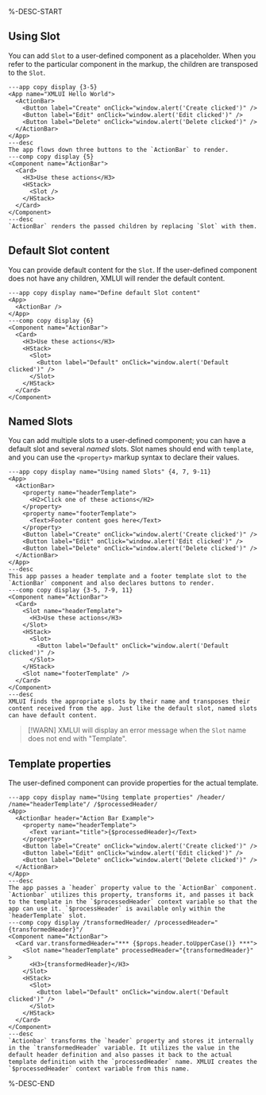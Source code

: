 %-DESC-START

## Using Slot

You can add `Slot` to a user-defined component as a placeholder. When you refer to the particular component in the markup, the children are transposed to the `Slot`.

```xmlui-pg name="Using Slot"
---app copy display {3-5}
<App name="XMLUI Hello World">
  <ActionBar>
    <Button label="Create" onClick="window.alert('Create clicked')" />
    <Button label="Edit" onClick="window.alert('Edit clicked')" />
    <Button label="Delete" onClick="window.alert('Delete clicked')" />
  </ActionBar>
</App>
---desc
The app flows down three buttons to the `ActionBar` to render.
---comp copy display {5}
<Component name="ActionBar">
  <Card>
    <H3>Use these actions</H3>
    <HStack>
      <Slot />
    </HStack>
  </Card>
</Component>
---desc
`ActionBar` renders the passed children by replacing `Slot` with them.
```

## Default Slot content

You can provide default content for the `Slot`. If the user-defined component does not have any children, XMLUI will render the default content.

```xmlui-pg
---app copy display name="Define default Slot content"
<App>
  <ActionBar />
</App>
---comp copy display {6}
<Component name="ActionBar">
  <Card>
    <H3>Use these actions</H3>
    <HStack>
      <Slot>
        <Button label="Default" onClick="window.alert('Default clicked')" />
      </Slot>
    </HStack>
  </Card>
</Component>
```

## Named Slots

You can add multiple slots to a user-defined component; you can have a default slot and several *named* slots. Slot names should end with `template`, and you can use the `<property>` markup syntax to declare their values.

```xmlui-pg
---app copy display name="Using named Slots" {4, 7, 9-11}
<App>
  <ActionBar>
    <property name="headerTemplate">
      <H2>Click one of these actions</H2>
    </property>
    <property name="footerTemplate">
      <Text>Footer content goes here</Text>
    </property>
    <Button label="Create" onClick="window.alert('Create clicked')" />
    <Button label="Edit" onClick="window.alert('Edit clicked')" />
    <Button label="Delete" onClick="window.alert('Delete clicked')" />
  </ActionBar>
</App>
---desc
This app passes a header template and a footer template slot to the `ActionBar` component and also declares buttons to render.
---comp copy display {3-5, 7-9, 11}
<Component name="ActionBar">
  <Card>
    <Slot name="headerTemplate">
      <H3>Use these actions</H3>
    </Slot>
    <HStack>
      <Slot>
        <Button label="Default" onClick="window.alert('Default clicked')" />
      </Slot>
    </HStack>
    <Slot name="footerTemplate" />
  </Card>
</Component>
---desc
XMLUI finds the appropriate slots by their name and transposes their content received from the app. Just like the default slot, named slots can have default content.
```

> [!WARN] XMLUI will display an error message when the `Slot` name does not end with "Template".


## Template properties

The user-defined component can provide properties for the actual template.

```xmlui-pg
---app copy display name="Using template properties" /header/ /name="headerTemplate"/ /$processedHeader/
<App>
  <ActionBar header="Action Bar Example">
    <property name="headerTemplate">
      <Text variant="title">{$processedHeader}</Text>
    </property>
    <Button label="Create" onClick="window.alert('Create clicked')" />
    <Button label="Edit" onClick="window.alert('Edit clicked')" />
    <Button label="Delete" onClick="window.alert('Delete clicked')" />
  </ActionBar>
</App>
---desc
The app passes a `header` property value to the `ActionBar` component. `Actionbar` utilizes this property, transforms it, and passes it back to the template in the `$processedHeader` context variable so that the app can use it. `$processHeader` is available only within the `headerTemplate` slot.
---comp copy display /transformedHeader/ /processedHeader="{transformedHeader}"/
<Component name="ActionBar">
  <Card var.transformedHeader="*** {$props.header.toUpperCase()} ***">
    <Slot name="headerTemplate" processedHeader="{transformedHeader}" >
      <H3>{transformedHeader}</H3>
    </Slot>
    <HStack>
      <Slot>
        <Button label="Default" onClick="window.alert('Default clicked')" />
      </Slot>
    </HStack>
  </Card>
</Component>
---desc
`Actionbar` transforms the `header` property and stores it internally in the `transformedHeader` variable. It utilizes the value in the default header definition and also passes it back to the actual template definition with the `processedHeader` name. XMLUI creates the `$processedHeader` context variable from this name.
```

%-DESC-END